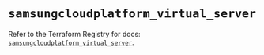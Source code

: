 # `samsungcloudplatform_virtual_server`

Refer to the Terraform Registry for docs: [`samsungcloudplatform_virtual_server`](https://registry.terraform.io/providers/samsungsdscloud/samsungcloudplatform/3.13.0/docs/resources/virtual_server).
